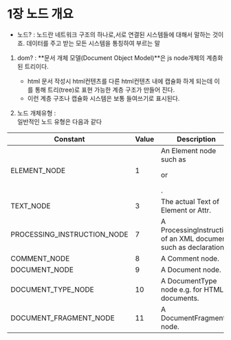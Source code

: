 # 1장 노드 개요

- 노드? : 노드란 네트워크 구조의 하나로,서로 연결된 시스템들에 대해서 말하는 것이죠. 데이터를 주고 받는 모든 시스템을 통칭하여 부르는 말

1. dom? : **문서 개체 모델(Document Object Model)**은 js node개체의 계층화된 트리이다.

    + html 문서 작성시 html컨텐츠를 다른 html컨텐츠 내에 캡슐화 하게 되는데 이를 통해 트리(tree)로 표현 가능한 계층 구조가 만들어 진다.
    + 이런 계층 구조나 캡슐화 시스템은 보통 들여쓰기로 표시된다.

1. 노드 개체유형 :<br>
일반적인 노드 유형은 다음과 같다

Constant|	Value	|Description
--|--|--
ELEMENT_NODE|	1	|An Element node such as <p> or <div>.
TEXT_NODE|	3	|The actual Text of Element or Attr.
PROCESSING_INSTRUCTION_NODE|	7	|A ProcessingInstruction of an XML document such as <?xml-stylesheet ... ?> declaration.
COMMENT_NODE|	8	|A Comment node.
DOCUMENT_NODE|	9	|A Document node.
DOCUMENT_TYPE_NODE|	10	|A DocumentType node e.g. <!DOCTYPE html> for HTML5 documents.
DOCUMENT_FRAGMENT_NODE|	11	|A DocumentFragment node.
